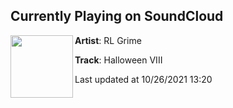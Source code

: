 ## Currently Playing on SoundCloud

[<img align="left" width="100" src="https://i1.sndcdn.com/artworks-000627561604-xd8pd5-t500x500.jpg">](https://soundcloud.com/rlgrime/halloween-viii)

**Artist**: RL Grime 

**Track**: Halloween VIII

Last updated at 10/26/2021 13:20
